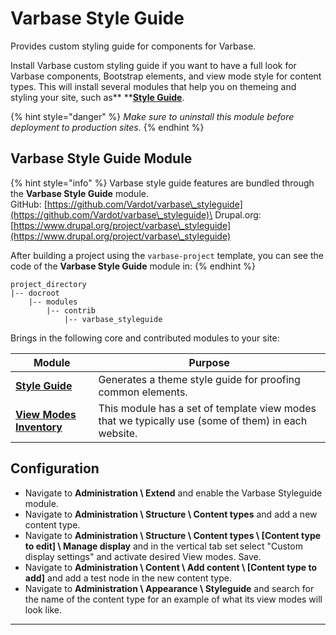 # Varbase Style Guide

Provides custom styling guide for components for Varbase.

Install Varbase custom styling guide if you want to have a full look for Varbase components, Bootstrap elements, and view mode style for content types. This will install several modules that help you on themeing and styling your site, such as** **[**Style Guide**](https://www.drupal.org/project/styleguide).

{% hint style="danger" %}
_Make sure to uninstall this module before deployment to production sites._
{% endhint %}

## Varbase Style Guide Module

{% hint style="info" %}
Varbase style guide features are bundled through the **Varbase Style Guide** module.\
GitHub: [https://github.com/Vardot/varbase\_styleguide](https://github.com/Vardot/varbase\_styleguide)\
Drupal.org: [https://www.drupal.org/project/varbase\_styleguide](https://www.drupal.org/project/varbase\_styleguide)

After building a project using the `varbase-project` template, you can see the code of the **Varbase Style Guide** module in:
{% endhint %}

```
project_directory
|-- docroot
    |-- modules
        |-- contrib
            |-- varbase_styleguide
```

Brings in the following core and contributed modules to your site:

| Module                                                                 | Purpose                                                                                            |
| ---------------------------------------------------------------------- | -------------------------------------------------------------------------------------------------- |
| ****[**Style Guide**](https://www.drupal.org/project/styleguide)****   | Generates a theme style guide for proofing common elements.                                        |
| ****[**View Modes Inventory**](https://www.drupal.org/project/vmi)**** | This module has a set of template view modes that we typically use (some of them) in each website. |

## Configuration

* Navigate to **Administration \ Extend** and enable the Varbase Styleguide module.
* Navigate to **Administration \ Structure \ Content types** and add a new content type.
* Navigate to **Administration \ Structure \ Content types \ \[Content type to edit] \ Manage display** and in the vertical tab set select "Custom display settings" and activate desired View modes. Save.
* Navigate to **Administration \ Content \ Add content \ \[Content type to add]** and add a test node in the new content type.
* Navigate to **Administration \ Appearance \ Styleguide** and search for the name of the content type for an example of what its view modes will look like.

****

